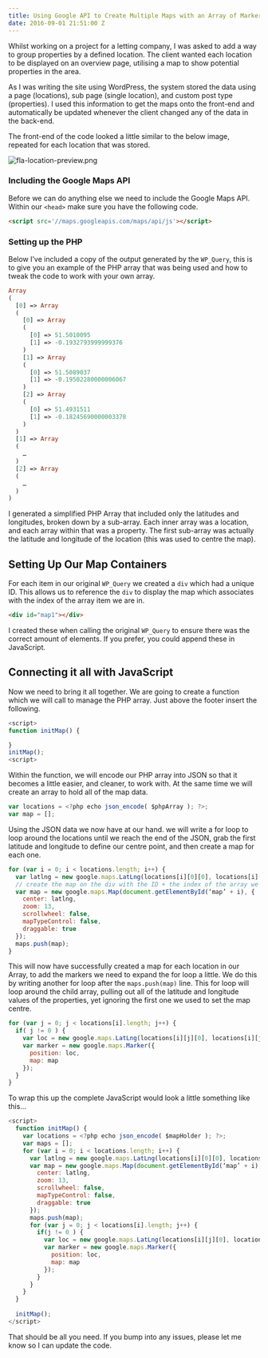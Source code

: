 ```yaml
---
title: Using Google API to Create Multiple Maps with an Array of Markers
date: 2016-09-01 21:51:00 Z
---
```


Whilst working on a project for a letting company, I was asked to add a way to group properties by a defined location. The client wanted each location to be displayed on an overview page, utilising a map to show potential properties in the area.

As I was writing the site using WordPress, the system stored the data using a page (locations), sub page (single location), and custom post type (properties). I used this information to get the maps onto the front-end and automatically be updated whenever the client changed any of the data in the back-end.

The front-end of the code looked a little similar to the below image, repeated for each location that was stored. 

![fla-location-preview.png](/uploads/fla-location-preview.png)

### Including the Google Maps API

Before we can do anything else we need to include the Google Maps API. Within our `<head>` make sure you have the following code.

~~~html
<script src='//maps.googleapis.com/maps/api/js'></script>
~~~

### Setting up the PHP

Below I’ve included a copy of the output generated by the `WP_Query`, this is to give you an example of the PHP array that was being used and how to tweak the code to work with your own array.

~~~php
Array 
(
  [0] => Array 
  (
    [0] => Array 
    (
      [0] => 51.5010095
      [1] => -0.1932793999999376
    )
    [1] => Array 
    (
      [0] => 51.5089037
      [1] => -0.19502280000006067
    )
    [2] => Array 
    (
      [0] => 51.4931511
      [1] => -0.18245690000003378
    )
  )
  [1] => Array 
  (
    …
  )
  [2] => Array 
  (
    …
  )
)
~~~

I generated a simplified PHP Array that included only the latitudes and longitudes, broken down by a sub-array. Each inner array was a location, and each array within that was a property. The first sub-array was actually the latitude and longitude of the location (this was used to centre the map).

## Setting Up Our Map Containers

For each item in our original `WP_Query` we created a `div` which had a unique ID. This allows us to reference the `div` to display the map which associates with the index of the array item we are in.

~~~html
<div id="map1"></div>
~~~

I created these when calling the original `WP_Query` to ensure there was the correct amount of elements. If you prefer, you could append these  in JavaScript.

## Connecting it all with JavaScript

Now we need to bring it all together. We are going to create a function which we will call to manage the PHP array. Just above the footer insert the following.

~~~javascript
<script>
function initMap() {

}
initMap();
<script>
~~~

Within the function, we will encode our PHP array into JSON so that it becomes a little easier, and cleaner, to work with. At the same time we will create an array to hold all of the map data.

~~~javascript
var locations = <?php echo json_encode( $phpArray ); ?>;
var map = [];
~~~

Using the JSON data we now have at our hand. we will write a for loop to loop around the locations until we reach the end of the JSON, grab the first latitude and longitude to define our centre point, and then create a map for each one.

~~~javascript
for (var i = 0; i < locations.length; i++) {
  var latlng = new google.maps.LatLng(locations[i][0][0], locations[i][0][1]);
  // create the map on the div with the ID + the index of the array we are on
  var map = new google.maps.Map(document.getElementById(‘map’ + i), {
    center: latlng,
    zoom: 13,
    scrollwheel: false,
    mapTypeControl: false,  
    draggable: true
  });
  maps.push(map);
}
~~~

This will now have successfully created a map for each location in our Array, to add the markers we need to expand the for loop a little. We do this by writing another for loop after the `maps.push(map)` line. This for loop will loop around the child array, pulling out all of the latitude and longitude values of the properties, yet ignoring the first one we used to set the map centre.

~~~javascript
for (var j = 0; j < locations[i].length; j++) {
  if( j != 0 ) {
    var loc = new google.maps.LatLng(locations[i][j][0], locations[i][j][1]);
    var marker = new google.maps.Marker({
      position: loc,
      map: map
    });
  }
}
~~~

To wrap this up the complete JavaScript would look a little something like this...

~~~javascript
<script>
  function initMap() {
    var locations = <?php echo json_encode( $mapHolder ); ?>;
    var maps = [];
    for (var i = 0; i < locations.length; i++) {
      var latlng = new google.maps.LatLng(locations[i][0][0], locations[i][0][1]);
      var map = new google.maps.Map(document.getElementById(‘map’ + i), {
        center: latlng,
        zoom: 13,
        scrollwheel: false,
        mapTypeControl: false,
        draggable: true
      });
      maps.push(map);
      for (var j = 0; j < locations[i].length; j++) {
        if(j != 0 ) {
          var loc = new google.maps.LatLng(locations[i][j][0], locations[i][j][1]);
          var marker = new google.maps.Marker({
            position: loc,
            map: map
          });
        }
      }
    }
  }
  
  initMap();
</script>
~~~

That should be all you need. If you bump into any issues, please let me know so I can update the code.